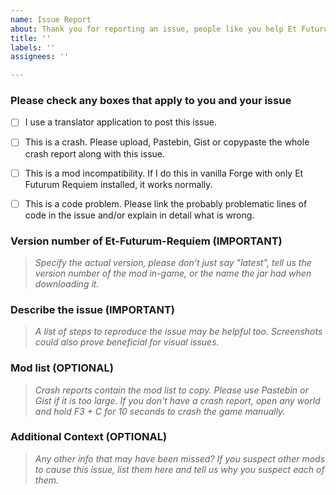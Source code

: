 ```yaml
---
name: Issue Report
about: Thank you for reporting an issue, people like you help Et Futurum Requiem stay stable.
title: ''
labels: ''
assignees: ''

---
```


### Please check any boxes that apply to you and your issue

- [ ] I use a translator application to post this issue.

- [ ] This is a crash. Please upload, Pastebin, Gist or copypaste the whole crash report along with this issue.

- [ ] This is a mod incompatibility. If I do this in vanilla Forge with only Et Futurum Requiem installed, it works normally.

- [ ] This is a code problem. Please link the probably problematic lines of code in the issue and/or explain in detail what is wrong.


### Version number of Et-Futurum-Requiem (IMPORTANT)
> _Specify the actual version, please don't just say "latest", tell us the version number of the mod in-game, or the name the jar had when downloading it._





### Describe the issue (IMPORTANT)
> _A list of steps to reproduce the issue may be helpful too. Screenshots could also prove beneficial for visual issues._





### Mod list (OPTIONAL)
> _Crash reports contain the mod list to copy. Please use Pastebin or Gist if it is too large. If you don't have a crash report, open any world and hold F3 + C for 10 seconds to crash the game manually._





### Additional Context (OPTIONAL)
> _Any other info that may have been missed? If you suspect other mods to cause this issue, list them here and tell us why you suspect each of them._





